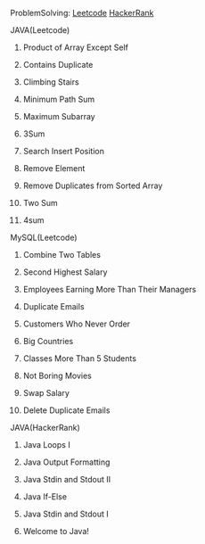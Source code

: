  ProblemSolving: [Leetcode](https://leetcode.com/subrun14/) [HackerRank](https://www.hackerrank.com/psubrun14)


 JAVA(Leetcode)
 
1. Product of Array Except Self

2. Contains Duplicate

3. Climbing Stairs

4. Minimum Path Sum

5. Maximum Subarray

6. 3Sum

7. Search Insert Position

8. Remove Element

9. Remove Duplicates from Sorted Array

10. Two Sum

11. 4sum


MySQL(Leetcode)

1. Combine Two Tables

2. Second Highest Salary

3. Employees Earning More Than Their Managers

4. Duplicate Emails

5. Customers Who Never Order

6. Big Countries

7. Classes More Than 5 Students

8. Not Boring Movies

9. Swap Salary

10. Delete Duplicate Emails




 JAVA(HackerRank)

1. Java Loops I

2. Java Output Formatting

3. Java Stdin and Stdout II

4. Java If-Else

5. Java Stdin and Stdout I

6. Welcome to Java!


